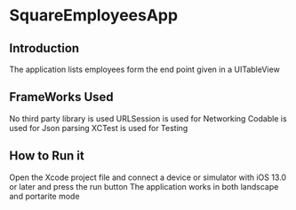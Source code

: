 # SquareEmployeesApp

## Introduction

The application lists employees form the end point given in a UITableView

## FrameWorks Used
No third party library is used
URLSession is used for Networking
Codable is used for Json parsing
XCTest is used for Testing

## How to Run it
Open the Xcode project file and connect a device or simulator with iOS 13.0 or later and press the run button
The application works in both landscape and portarite mode
